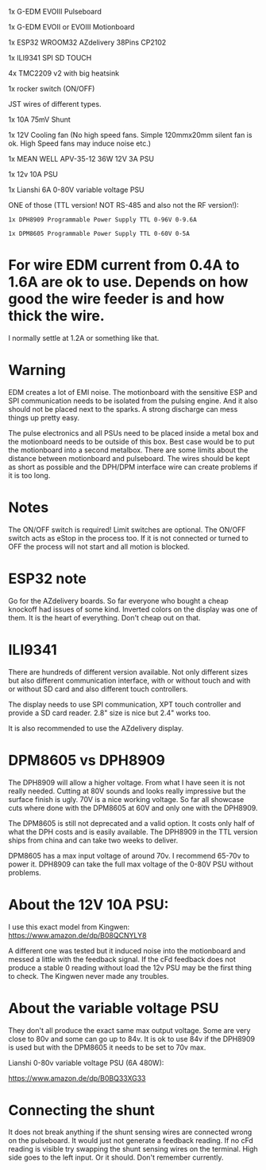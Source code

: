 1x G-EDM EVOIII Pulseboard

1x G-EDM EVOII or EVOIII Motionboard

1x ESP32 WROOM32 AZdelivery 38Pins CP2102

1x ILI9341 SPI SD TOUCH

4x TMC2209 v2 with big heatsink

1x rocker switch (ON/OFF)

JST wires of different types.

1x 10A 75mV Shunt

1x 12V Cooling fan (No high speed fans. Simple 120mmx20mm silent fan is ok. High Speed fans may induce noise etc.)

1x MEAN WELL APV-35-12 36W 12V 3A PSU

1x 12v 10A PSU

1x Lianshi 6A 0-80V variable voltage PSU

ONE of those (TTL version! NOT RS-485 and also not the RF version!):

    1x DPH8909 Programmable Power Supply TTL 0-96V 0-9.6A

    1x DPM8605 Programmable Power Supply TTL 0-60V 0-5A


# For wire EDM current from 0.4A to 1.6A are ok to use. Depends on how good the wire feeder is and how thick the wire.
I normally settle at 1.2A or something like that. 


# Warning

EDM creates a lot of EMI noise. The motionboard with the sensitive ESP and SPI communication needs to be isolated from the 
pulsing engine. And it also should not be placed next to the sparks. A strong discharge can mess things up pretty easy.

The pulse electronics and all PSUs need to be placed inside a metal box and the motionboard needs to be outside of this box.
Best case would be to put the motionboard into a second metalbox. There are some limits about the distance between motionboard and pulseboard. The wires should be kept as short as possible and the DPH/DPM interface wire can create problems if it is too long.

# Notes

The ON/OFF switch is required! Limit switches are optional. The ON/OFF switch acts as eStop in the process too. If it is not connected or turned to OFF the process will not start and all motion is blocked.


# ESP32 note

Go for the AZdelivery boards. So far everyone who bought a cheap knockoff had issues of some kind. Inverted colors on the display was one of them. It is the heart of everything. Don't cheap out on that.

# ILI9341

There are hundreds of different version available. Not only different sizes but also different communication interface, with or without touch and with or without SD card and also different touch controllers.

The display needs to use SPI communication, XPT touch controller and provide a SD card reader.
2.8" size is nice but 2.4" works too.

It is also recommended to use the AZdelivery display.


# DPM8605 vs DPH8909

The DPH8909 will allow a higher voltage. From what I have seen it is not really needed. Cutting at 80V sounds and looks really
impressive but the surface finish is ugly. 70V is a nice working voltage. So far all showcase cuts where done with the DPM8605
at 60V and only one with the DPH8909.

The DPM8605 is still not deprecated and a valid option. It costs only half of what the DPH costs and is easily available. The DPH8909 in
the TTL version ships from china and can take two weeks to deliver.

DPM8605 has a max input voltage of around 70v. I recommend 65-70v to power it. DPH8909 can take the full max voltage of the 0-80V PSU without problems.


# About the 12V 10A PSU:

I use this exact model from Kingwen:
https://www.amazon.de/dp/B08QCNYLY8

A different one was tested but it induced noise into the motionboard and messed a little with the feedback signal.
If the cFd feedback does not produce a stable 0 reading without load the 12v PSU may be the first thing to check.
The Kingwen never made any troubles.


# About the variable voltage PSU

They don't all produce the exact same max output voltage. Some are very close to 80v and some can go up to 84v.
It is ok to use 84v if the DPH8909 is used but with the DPM8605 it needs to be set to 70v max.

Lianshi 0-80v variable voltage PSU (6A 480W):

https://www.amazon.de/dp/B0BQ33XG33

# Connecting the shunt

It does not break anything if the shunt sensing wires are connected wrong on the pulseboard. It would just not generate a feedback reading.
If no cFd reading is visible try swapping the shunt sensing wires on the terminal. High side goes to the left input. Or it should. Don't remember currently.
